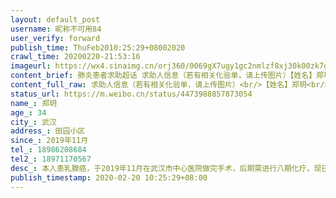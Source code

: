 ```yaml
---
layout: default_post
username: 昵称不可用84
user_verify: forward
publish_time: ThuFeb2010:25:29+08002020
crawl_time: 20200220-21:53:16
imageurl: https://wx4.sinaimg.cn/orj360/0069gX7ugy1gc2nmlzf8xj30k00zk7gh.jpg
content_brief: 肺炎患者求助超话 求助人信息（若有相关化验单，请上传图片）【姓名】郑玥【年龄】34【所在城市】武汉【所在小区、社区】田园小区【患病时间】2019年11月【联系方式】18986208684【其他紧急联系人】18971170567【病情描述】本人患乳腺癌，于2019年11月在武汉市中心医院做完手术，后期需进 ...全文
content_full_raw: 求助人信息（若有相关化验单，请上传图片）<br/>【姓名】郑玥<br/>【年龄】34<br/>【所在城市】武汉<br/>【所在小区、社区】田园小区<br/>【患病时间】2019年11月<br/>【联系方式】18986208684<br/>【其他紧急联系人】18971170567<br/>【病情描述】本人患乳腺癌，于2019年11月在武汉市中心医院做完手术，后期需进行八期化疗，现已做完四期化疗。本应于2019年1月30日行第五期化疗，但因疫情中断，原就诊的武汉市中心医院是新冠定点医院，无法对患者化疗。本人的化疗已推迟将近一个月，情况非常严重！请有化疗条件的医院进行收治！<adata-url="http://t.cn/Rxrb8ME"href="http://weibo.com/p/100101B2094655D46EA0FB499F"data-hide=""><spanclass='url-icon'><imgstyle='width:1rem;height:1rem'src='https://h5.sinaimg.cn/upload/2015/09/25/3/timeline_card_small_location_default.png'></span><spanclass="surl-text">武汉·田园小区</span></a>
status_url: https://m.weibo.cn/status/4473988857873054
name_: 郑玥
age_: 34
city_: 武汉
address_: 田园小区
since_: 2019年11月
tel_: 18986208684
tel2_: 18971170567
desc_: 本人患乳腺癌，于2019年11月在武汉市中心医院做完手术，后期需进行八期化疗，现已做完四期化疗。本应于2019年1月30日行第五期化疗，但因疫情中断，原就诊的武汉市中心医院是新冠定点医院，无法对患者化疗。本人的化疗已推迟将近一个月，情况非常严重！请有化疗条件的医院进行收治！<adata-url="http//t.cn/Rxrb8ME"href="http//weibo.com/p/100101B2094655D46EA0FB499F"data-hide=""><spanclass='url-icon'><imgstyle='width1rem;height1rem'src='https//h5.sinaimg.cn/upload/2015/09/25/3/timeline_card_small_location_default.png'></span><spanclass="surl-text">武汉·田园小区</span></a>
publish_timestamp: 2020-02-20 10:25:29+08:00
---
```

